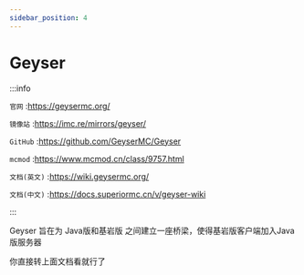 ```yaml
---
sidebar_position: 4
---
```


# Geyser

:::info

`官网` :https://geysermc.org/

`镜像站` :https://imc.re/mirrors/geyser/

`GitHub` :https://github.com/GeyserMC/Geyser

`mcmod` :https://www.mcmod.cn/class/9757.html

`文档(英文)` :https://wiki.geysermc.org/

`文档(中文)` :https://docs.superiormc.cn/v/geyser-wiki

:::

Geyser 旨在为 Java版和基岩版 之间建立一座桥梁，使得基岩版客户端加入Java版服务器

你直接转上面文档看就行了